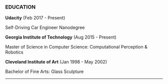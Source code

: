 ### EDUCATION

**Udacity** (Feb 2017 - Present)

Self-Driving Car Engineer Nanodegree

**Georgia Institute of Technology** (Aug 2015 - Present)

Master of Science in Computer Science: Computational Perception & Robotics

**Cleveland Institute of Art** (Jan 1998 - May 2002)

Bachelor of Fine Arts: Glass Sculpture

---
